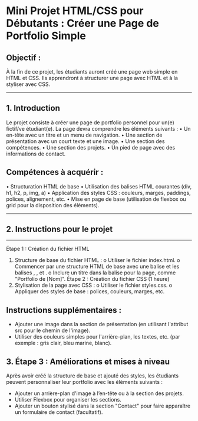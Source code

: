 # Mini Projet HTML/CSS pour Débutants : Créer une Page de Portfolio Simple
## Objectif :
À la fin de ce projet, les étudiants auront créé une page web simple en HTML et CSS. Ils apprendront à structurer une page avec HTML et à la styliser avec CSS.
________________________________________
## 1. Introduction
Le projet consiste à créer une page de portfolio personnel pour un(e) fictif/ve étudiant(e). La page devra comprendre les éléments suivants :
•	Un en-tête avec un titre et un menu de navigation.
•	Une section de présentation avec un court texte et une image.
•	Une section des compétences.
•	Une section des projets.
•	Un pied de page avec des informations de contact.
## Compétences à acquérir :
•	Structuration HTML de base
•	Utilisation des balises HTML courantes (div, h1, h2, p, img, a)
•	Application des styles CSS : couleurs, marges, paddings, polices, alignement, etc.
•	Mise en page de base (utilisation de flexbox ou grid pour la disposition des éléments).
________________________________________
## 2. Instructions pour le projet
________________________________________
Étape 1 : Création du fichier HTML 
1.	Structure de base du fichier HTML :
o	Utiliser le fichier index.html.
o	Commencer par une structure HTML de base avec une balise <!DOCTYPE html> et les balises <html>, <head>, et <body>.
o	Inclure un titre dans la balise <head> pour la page, comme "Portfolio de [Nom]".
Étape 2 : Création du fichier CSS (1 heure)
2.	Stylisation de la page avec CSS :
o	Utiliser le fichier styles.css.
o	Appliquer des styles de base : polices, couleurs, marges, etc.
## Instructions supplémentaires :
-	Ajouter une image dans la section de présentation (en utilisant l'attribut src pour le chemin de l'image).
-	Utiliser des couleurs simples pour l'arrière-plan, les textes, etc. (par exemple : gris clair, bleu marine, blanc).

## 3. Étape 3 : Améliorations et mises à niveau 
Après avoir créé la structure de base et ajouté des styles, les étudiants peuvent personnaliser leur portfolio avec les éléments suivants :
-	Ajouter un arrière-plan d'image à l’en-tête ou à la section des projets.
-	Utiliser Flexbox pour organiser les sections.
-	Ajouter un bouton stylisé dans la section "Contact" pour faire apparaître un formulaire de contact (facultatif).

